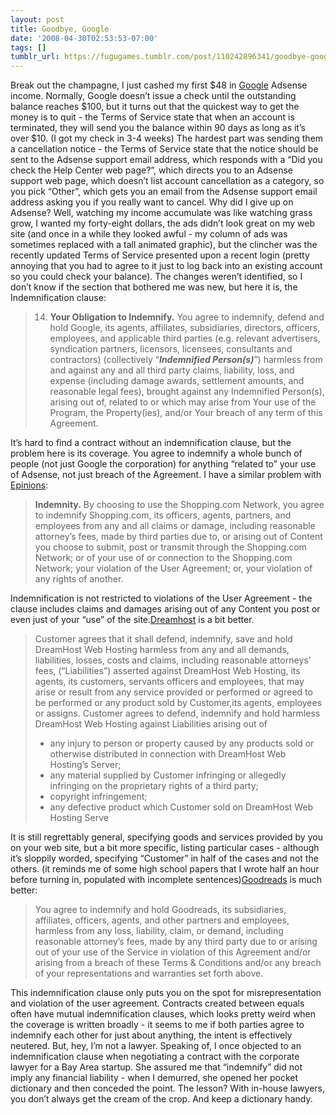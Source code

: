```yaml
---
layout: post
title: Goodbye, Google
date: '2008-04-30T02:53:53-07:00'
tags: []
tumblr_url: https://fugugames.tumblr.com/post/110242896341/goodbye-google
---
```

Break out the champagne, I just cashed my first $48 in [Google](http://www.google.com/) Adsense income. Normally, Google doesn’t issue a check until the outstanding balance reaches $100, but it turns out that the quickest way to get the money is to quit - the Terms of Service state that when an account is terminated, they will send you the balance within 90 days as long as it’s over $10. (I got my check in 3-4 weeks) The hardest part was sending them a cancellation notice - the Terms of Service state that the notice should be sent to the Adsense support email address, which responds with a “Did you check the Help Center web page?”, which directs you to an Adsense support web page, which doesn’t list account cancellation as a category, so you pick “Other”, which gets you an email from the Adsense support email address asking you if you really want to cancel. Why did I give up on Adsense? <!--more-->Well, watching my income accumulate was like watching grass grow, I wanted my forty-eight dollars, the ads didn’t look great on my web site (and once in a while they looked awful - my column of ads was sometimes replaced with a tall animated graphic), but the clincher was the recently updated Terms of Service presented upon a recent login (pretty annoying that you had to agree to it just to log back into an existing account so you could check your balance). The changes weren’t identified, so I don’t know if the section that bothered me was new, but here it is, the Indemnification clause:

> 14. **Your Obligation to Indemnify.** You agree to indemnify, defend and hold Google, its agents, affiliates, subsidiaries, directors, officers, employees, and applicable third parties (e.g. relevant advertisers, syndication partners, licensors, licensees, consultants and contractors) (collectively “**_Indemnified Person(s)_**”) harmless from and against any and all third party claims, liability, loss, and expense (including damage awards, settlement amounts, and reasonable legal fees), brought against any Indemnified Person(s), arising out of, related to or which may arise from Your use of the Program, the Property(ies), and/or Your breach of any term of this Agreement.

It’s hard to find a contract without an indemnification clause, but the problem here is its coverage. You agree to indemnify a whole bunch of people (not just Google the corporation) for anything “related to” your use of Adsense, not just breach of the Agreement. I have a similar problem with [Epinions](http://www.epinions.com/):

> **Indemnity.** By choosing to use the Shopping.com Network, you agree to indemnify Shopping.com, its officers, agents, partners, and employees from any and all claims or damage, including reasonable attorney’s fees, made by third parties due to, or arising out of Content you choose to submit, post or transmit through the Shopping.com Network; or of your use of or connection to the Shopping.com Network; your violation of the User Agreement; or, your violation of any rights of another.

Indemnification is not restricted to violations of the User Agreement - the clause includes claims and damages arising out of any Content you post or even just of your “use” of the site.[Dreamhost](http://www.dreamhost.com/) is a bit better.

> Customer agrees that it shall defend, indemnify, save and hold DreamHost Web Hosting harmless from any and all demands, liabilities, losses, costs and claims, including reasonable attorneys’ fees, (“Liabilities”) asserted against DreamHost Web Hosting, its agents, its customers, servants officers and employees, that may arise or result from any service provided or performed or agreed to be performed or any product sold by Customer,its agents, employees or assigns. Customer agrees to defend, indemnify and hold harmless DreamHost Web Hosting against Liabilities arising out of
> - any injury to person or property caused by any products sold or otherwise distributed in connection with DreamHost Web Hosting’s Server;
> - any material supplied by Customer infringing or allegedly infringing on the proprietary rights of a third party;
> - copyright infringement;
> - any defective product which Customer sold on DreamHost Web Hosting Serve

It is still regrettably general, specifying goods and services provided by you on your web site, but a bit more specific, listing particular cases - although it’s sloppily worded, specifying “Customer” in half of the cases and not the others. (it reminds me of some high school papers that I wrote half an hour before turning in, populated with incomplete sentences)[Goodreads](http://www.goodreads.com/) is much better:

> You agree to indemnify and hold Goodreads, its subsidiaries, affiliates, officers, agents, and other partners and employees, harmless from any loss, liability, claim, or demand, including reasonable attorney’s fees, made by any third party due to or arising out of your use of the Service in violation of this Agreement and/or arising from a breach of these Terms & Conditions and/or any breach of your representations and warranties set forth above.

This indemnification clause only puts you on the spot for misrepresentation and violation of the user agreement. Contracts created between equals often have mutual indemnification clauses, which looks pretty weird when the coverage is written broadly - it seems to me if both parties agree to indemnify each other for just about anything, the intent is effectively neutered. But, hey, I’m not a lawyer. Speaking of, I once objected to an indemnification clause when negotiating a contract with the corporate lawyer for a Bay Area startup. She assured me that “indemnify” did not imply any financial liability - when I demurred, she opened her pocket dictionary and then conceded the point. The lesson? With in-house lawyers, you don’t always get the cream of the crop. And keep a dictionary handy.
